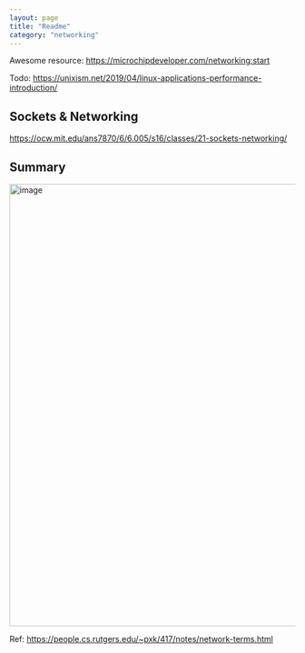 ```yaml
---
layout: page
title: "Readme"
category: "networking"
---
```


Awesome resource: https://microchipdeveloper.com/networking:start

Todo: https://unixism.net/2019/04/linux-applications-performance-introduction/ 

## Sockets & Networking 

https://ocw.mit.edu/ans7870/6/6.005/s16/classes/21-sockets-networking/

## Summary

<img width="778" alt="image" src="https://github.com/user-attachments/assets/ec2a2ceb-0bfc-4ce8-a478-4dbd3e36808a">

Ref: https://people.cs.rutgers.edu/~pxk/417/notes/network-terms.html 
